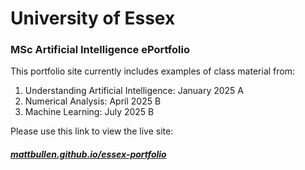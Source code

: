 # University of Essex
### MSc Artificial Intelligence ePortfolio

This portfolio site currently includes examples of class material from:

1. Understanding Artificial Intelligence: January 2025 A
2. Numerical Analysis: April 2025 B
3. Machine Learning: July 2025 B

Please use this link to view the live site:

##### [mattbullen.github.io/essex-portfolio](https://mattbullen.github.io/essex-portfolio/)
